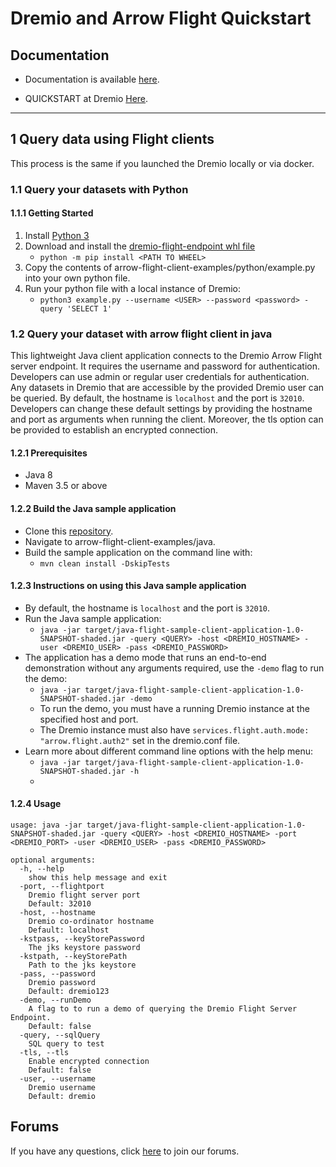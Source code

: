 
# Dremio and Arrow Flight Quickstart

## Documentation

- Documentation is available [here](https://docs.dremio.com).

- QUICKSTART at Dremio [Here](https://docs.dremio.com/quickstart/).

---

## 1 Query data using Flight clients
This process is the same if you launched the Dremio locally or via docker.

### 1.1 Query your datasets with Python
> 
#### 1.1.1 Getting Started

1. Install [Python 3](https://www.python.org/downloads/)
2. Download and install the [dremio-flight-endpoint whl file](https://github.com/dremio-hub/arrow-flight-client-examples/releases)
    - `python -m pip install <PATH TO WHEEL>` 
3. Copy the contents of arrow-flight-client-examples/python/example.py into your own python file. 
4. Run your python file with a local instance of Dremio:
    - `python3 example.py --username <USER> --password <password> -query 'SELECT 1'`


### 1.2 Query your dataset with arrow flight client in java
This lightweight Java client application connects to the Dremio Arrow Flight server endpoint. It requires the username and password for authentication. Developers can use admin or regular user credentials for authentication. Any datasets in Dremio that are accessible by the provided Dremio user can be queried. By default, the hostname is `localhost` and the port is `32010`. Developers can change these default settings by providing the hostname and port as arguments when running the client. Moreover, the tls option can be provided to establish an encrypted connection.

#### 1.2.1 Prerequisites
-   Java 8
-   Maven 3.5 or above

#### 1.2.2 Build the Java sample application

-   Clone this [repository](https://github.com/dremio-hub/arrow-flight-client-examples).
-   Navigate to arrow-flight-client-examples/java.
-   Build the sample application on the command line with:
    -   `mvn clean install -DskipTests`

#### 1.2.3 Instructions on using this Java sample application

-   By default, the hostname is `localhost` and the port is `32010`.
-   Run the Java sample application:
    -   `java -jar target/java-flight-sample-client-application-1.0-SNAPSHOT-shaded.jar -query <QUERY> -host <DREMIO_HOSTNAME> -user <DREMIO_USER> -pass <DREMIO_PASSWORD>`
-   The application has a demo mode that runs an end-to-end demonstration without any arguments required, use the `-demo` flag to run the demo:
    -   `java -jar target/java-flight-sample-client-application-1.0-SNAPSHOT-shaded.jar -demo`
    -   To run the demo, you must have a running Dremio instance at the specified host and port.
    -   The Dremio instance must also have `services.flight.auth.mode: "arrow.flight.auth2"` set in the dremio.conf file.
-   Learn more about different command line options with the help menu:
    -   `java -jar target/java-flight-sample-client-application-1.0-SNAPSHOT-shaded.jar -h`
    -
#### 1.2.4  Usage

```
usage: java -jar target/java-flight-sample-client-application-1.0-SNAPSHOT-shaded.jar -query <QUERY> -host <DREMIO_HOSTNAME> -port <DREMIO_PORT> -user <DREMIO_USER> -pass <DREMIO_PASSWORD>

optional arguments:
  -h, --help            
    show this help message and exit
  -port, --flightport
    Dremio flight server port
    Default: 32010
  -host, --hostname
    Dremio co-ordinator hostname
    Default: localhost
  -kstpass, --keyStorePassword
    The jks keystore password
  -kstpath, --keyStorePath
    Path to the jks keystore
  -pass, --password
    Dremio password
    Default: dremio123
  -demo, --runDemo
    A flag to to run a demo of querying the Dremio Flight Server Endpoint.
    Default: false
  -query, --sqlQuery
    SQL query to test
  -tls, --tls
    Enable encrypted connection
    Default: false
  -user, --username
    Dremio username
    Default: dremio
```

## Forums
If you have any questions, click [here](https://community.dremio.com/) to join our forums.
